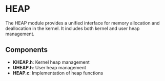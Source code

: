 # HEAP

The HEAP module provides a unified interface for memory allocation and deallocation in the kernel. It includes both kernel and user heap management.

## Components

- **KHEAP.h**: Kernel heap management
- **UHEAP.h**: User heap management
- **HEAP.c**: Implementation of heap functions